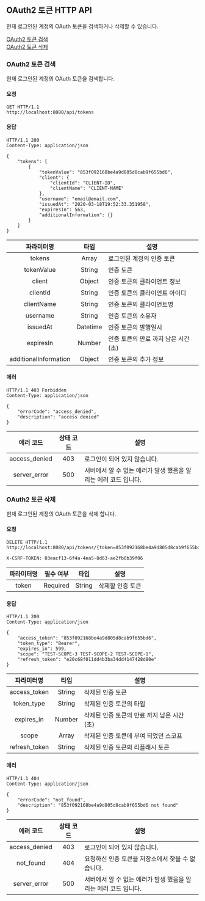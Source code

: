 ## OAuth2 토큰 HTTP API
현재 로그인된 계정의 OAuth 토큰을 검색하거나 삭제할 수 있습니다.

[OAuth2 토큰 검색](#OAuth-토큰-검색)  
[OAuth2 토큰 삭제](#OAuth-토큰-삭제)

### OAuth2 토큰 검색
현재 로그인된 계정의 OAuth 토큰을 검색합니다.

#### 요청
```
GET HTTP/1.1
http://localhost:8080/api/tokens
```

#### 응답
```
HTTP/1.1 200
Content-Type: application/json

{
    "tokens": [
        {
            "tokenValue": "853f092168be4a9d805d8cab9f655bd6",
            "client": {
                "clientId": "CLIENT-ID",
                "clientName": "CLIENT-NAME"
            },
            "username": "email@email.com",
            "issuedAt": "2020-03-18T19:52:33.351958",
            "expiresIn": 563,
            "additionalInformation": {}
        }
    ]
}
```
|  파라미터명    |  타입   |  설명  |
| :-----------: | :----: | ------------------- |
| tokens         | Array | 로그인된 계정의 인증 토큰 |
| tokenValue  | String | 인증 토큰 |
| client  | Object | 인증 토큰의 클라이언트 정보 |
| clientId  | String | 인증 토큰의 클라이언트 아이디 |
| clientName  | String | 인증 토큰의 클라이언트명 |
| username  | String | 인증 토큰의 소유자 |
| issuedAt  | Datetime | 인증 토큰의 발행일시 |
| expiresIn  | Number | 인증 토큰의 만료 까지 남은 시간 (초) |
| additionalInformation  | Object | 인증 토큰의 추가 정보 |

#### 에러
```
HTTP/1.1 403 Forbidden
Content-Type: application/json

{
    "errorCode": "access_denied",
    "description": "access denied"
}
```
|        에러 코드             | 상태 코드 |                                   설명                                      |
| :--------------------------: | :---------: | ------------------------------------------------------------------------ |
| access_denied             |    403    | 로그인이 되어 있지 않습니다.            |
| server_error                 |    500    | 서버에서 알 수 없는 에러가 발생 했음을 알리는 에러 코드 입니다.                |

### OAuth2 토큰 삭제
현재 로그인된 계정의 OAuth 토큰을 삭제 합니다.

#### 요청
```
DELETE HTTP/1.1
http://localhost:8080/api/tokens/{token=853f092168be4a9d805d8cab9f655bd6}

X-CSRF-TOKEN: 03eacf13-6f4a-4ea5-8d63-ae2fb0b39f06
```
|  파라미터명    | 필수 여부 |  타입   |  설명  |
| :-----------: | :-------: | :----: | ------------------------------------------ |
| token         | Required  | String | 삭제할 인증 토큰 |

#### 응답
```
HTTP/1.1 200
Content-Type: application/json

{
    "access_token": "853f092168be4a9d805d8cab9f655bd6",
    "token_type": "Bearer",
    "expires_in": 599,
    "scope": "TEST-SCOPE-3 TEST-SCOPE-2 TEST-SCOPE-1",
    "refresh_token": "e20c68f011dd4b3ba34dd4147428d80e"
}
```
|  파라미터명    |  타입   |  설명  |
| :-----------: | :----: | ------------------- |
| access_token  | String | 삭제된 인증 토큰 |
| token_type  | String | 삭제된 인증 토큰의 타입 |
| expires_in  | Number | 삭제된 인증 토큰의 만료 까지 남은 시간 (초) |
| scope  | Array | 삭제된 인증 토큰에 부여 되었던 스코프 |
| refresh_token  | String | 삭제된 인증 토큰의 리플래시 토큰 |

#### 에러
```
HTTP/1.1 404
Content-Type: application/json

{
    "errorCode": "not_found",
    "description": "853f092168be4a9d805d8cab9f655bd6 not found"
}
```
|        에러 코드             | 상태 코드 |                                   설명                                      |
| :--------------------------: | :---------: | ------------------------------------------------------------------------ |
| access_denied             |    403    | 로그인이 되어 있지 않습니다.            |
| not_found                    |    404    | 요청하신 인증 토큰을 저장소에서 찾을 수 없습니다. |
| server_error                 |    500    | 서버에서 알 수 없는 에러가 발생 했음을 알리는 에러 코드 입니다.                |